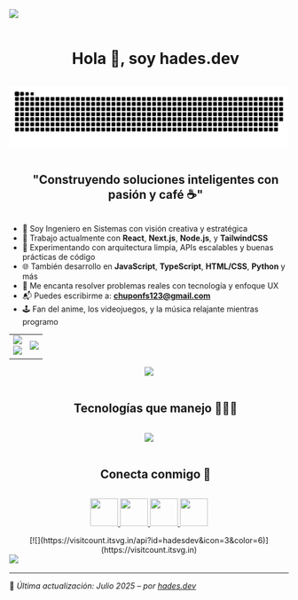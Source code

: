 <!-- Divider -->
<img src="https://user-images.githubusercontent.com/73097560/115834477-dbab4500-a447-11eb-908a-139a6edaec5c.gif" />

<!-- Presentación -->
<div id="user-content-toc">
  <ul align="center">
    <summary><h1 style="display: inline-block">Hola 👋, soy hades.dev</h1></summary>
  </ul>
</div>

<!-- Snake animación -->
<div align="center">
  <img src="https://github.com/1999AZZAR/1999AZZAR/blob/readme/resources/img/grid-snake.svg" alt="snake" />
</div>

<!-- Frase -->
<div id="user-content-toc">
  <ul align="center">
    <summary><h2 style="display: inline-block">"Construyendo soluciones inteligentes con pasión y café ☕"</h2></summary>
  </ul>
</div>

<!-- Intro -->
- 💼 Soy Ingeniero en Sistemas con visión creativa y estratégica  
- 🚀 Trabajo actualmente con **React**, **Next.js**, **Node.js**, y **TailwindCSS**
- 🧠 Experimentando con arquitectura limpia, APIs escalables y buenas prácticas de código
- 🌐 También desarrollo en **JavaScript**, **TypeScript**, **HTML/CSS**, **Python** y más
- 🎯 Me encanta resolver problemas reales con tecnología y enfoque UX
- 📬 Puedes escribirme a: **chuponfs123@gmail.com**
- 🕹️ Fan del anime, los videojuegos, y la música relajante mientras programo

<!-- Stats -->
<p align="center">
<table align="center">
<tr>
<td width="50%" align="center">
  <img src="https://github-readme-stats.vercel.app/api?username=hadesdev&theme=dark&show_icons=true&count_private=true" />
  <br />
  <img src="https://github-readme-streak-stats.herokuapp.com/?user=hadesdev&theme=dark&hide_border=false" />
</td>
<td width="50%" align="center">
  <img src="https://github-readme-stats.vercel.app/api/top-langs/?username=hadesdev&theme=dark&hide_border=false&no-bg=true&langs_count=10" />
</td>
</tr>
</table>
</p>

<!-- Trofeos -->
<div align="center">
  <img src="https://github-profile-trophy.vercel.app/?username=hadesdev&theme=radical&row=1&column=7&margin-h=15&margin-w=5&no-bg=true" />
</div>

<!-- Tecnologías -->
<div id="user-content-toc">
  <ul align="center">
    <summary><h2 style="display: inline-block">Tecnologías que manejo 👨🏻‍💻</h2></summary>
  </ul>
</div>

<p align="center">
  <img src="https://skillicons.dev/icons?i=react,nextjs,nodejs,tailwind,ts,js,html,css,git,github,firebase,mysql,mongodb,linux,py,vscode&perline=10" />
</p>

<!-- Contacto -->
<div id="user-content-toc">
  <ul align="center">
    <summary><h2 style="display: inline-block">Conecta conmigo 🤝</h2></summary>
  </ul>
</div>

<p align="center">
  <a href="https://www.linkedin.com/in/hadesdev" target="_blank">
    <img src="https://user-images.githubusercontent.com/88904952/234979284-68c11d7f-1acc-4f0c-ac78-044e1037d7b0.png" height="50" width="50" />
  </a>
  <a href="https://twitter.com/hadesdev" target="_blank">
    <img src="https://user-images.githubusercontent.com/88904952/234980676-61bfb021-ecc8-48f7-88e6-34c1b06c4a58.png" height="50" width="50" />
  </a>
  <a href="https://www.instagram.com/hades.dev" target="_blank">
    <img src="https://user-images.githubusercontent.com/88904952/234981169-2dd1e58f-4b7e-468c-8213-034ba62156c3.png" height="50" width="50" />
  </a>
  <a href="https://discord.com/users/1234567890" target="_blank">
    <img src="https://user-images.githubusercontent.com/88904952/234982627-019fd336-6248-453c-9b05-97c13fd1d207.png" height="50" width="50" />
  </a>
</p>

<!-- Visitas -->
<div align="center">
  [![](https://visitcount.itsvg.in/api?id=hadesdev&icon=3&color=6)](https://visitcount.itsvg.in)
</div>

<!-- Divider -->
<img src="https://user-images.githubusercontent.com/73097560/115834477-dbab4500-a447-11eb-908a-139a6edaec5c.gif" />

---

📌 *Última actualización: Julio 2025 – por [hades.dev](https://github.com/hadesdev)*
